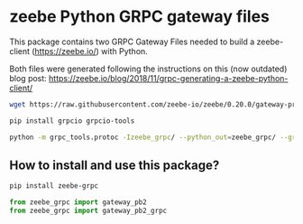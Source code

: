# zeebe Python GRPC gateway files

This package contains two GRPC Gateway Files needed to build a zeebe-client (https://zeebe.io/) with Python.

Both files were generated following the instructions on this (now outdated) blog post:
https://zeebe.io/blog/2018/11/grpc-generating-a-zeebe-python-client/

```bash
wget https://raw.githubusercontent.com/zeebe-io/zeebe/0.20.0/gateway-protocol/src/main/proto/gateway.proto

pip install grpcio grpcio-tools

python -m grpc_tools.protoc -Izeebe_grpc/ --python_out=zeebe_grpc/ --grpc_python_out=zeebe_grpc/ ./gateway.proto
```

## How to install and use this package?

```bash
pip install zeebe-grpc
```
```python
from zeebe_grpc import gateway_pb2
from zeebe_grpc import gateway_pb2_grpc
```